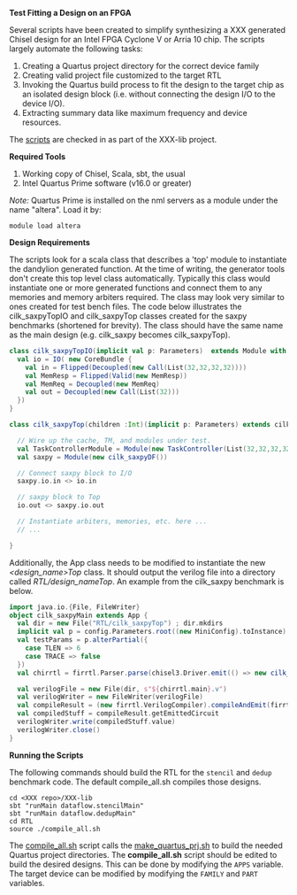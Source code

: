**Test Fitting a Design on an FPGA**

Several scripts have been created to simplify synthesizing a XXX generated Chisel design for an Intel FPGA Cyclone V or Arria 10 chip. The scripts largely automate the following tasks:

1. Creating a Quartus project directory for the correct device family
2. Creating valid project file customized to the target RTL
3. Invoking the Quartus build process to fit the design to the target chip as an isolated design block (i.e. without connecting the design I/O to the device I/O).
4. Extracting summary data like maximum frequency and device resources.

The [scripts]() are checked in as part of the XXX-lib project.

**Required Tools**
1. Working copy of Chisel, Scala, sbt, the usual
2. Intel Quartus Prime software (v16.0 or greater)

*Note:* Quartus Prime is installed on the nml servers as a module under the name "altera". Load it by:
```
module load altera
```
**Design Requirements**

The scripts look for a scala class that describes a 'top' module to instantiate the dandylion generated function.  At the time of writing, the generator tools don't create this top level class automatically.  Typically this class would instantiate one or more generated functions and connect them to any memories and memory arbiters required.  The class may look very similar to ones created for test bench files.  The code below illustrates the cilk_saxpyTopIO and cilk_saxpyTop classes created for the saxpy benchmarks (shortened for brevity). The class should have the same name as the main design (e.g. cilk_saxpy becomes cilk_saxpyTop).

```scala
class cilk_saxpyTopIO(implicit val p: Parameters)  extends Module with CoreParams with CacheParams {
  val io = IO( new CoreBundle {
    val in = Flipped(Decoupled(new Call(List(32,32,32,32))))
    val MemResp = Flipped(Valid(new MemResp))
    val MemReq = Decoupled(new MemReq)
    val out = Decoupled(new Call(List(32)))
  })
}

class cilk_saxpyTop(children :Int)(implicit p: Parameters) extends cilk_saxpyTopIO  {

  // Wire up the cache, TM, and modules under test.
  val TaskControllerModule = Module(new TaskController(List(32,32,32,32), List(), 1, children))
  val saxpy = Module(new cilk_saxpyDF())

  // Connect saxpy block to I/O
  saxpy.io.in <> io.in

  // saxpy block to Top
  io.out <> saxpy.io.out

  // Instantiate arbiters, memories, etc. here ...
  // ...

}
```

Additionally, the App class needs to be modified to instantiate the new *<design_name>Top* class. It should output the verilog file into a directory called *RTL/design_nameTop*.  An example from the cilk_saxpy benchmark is below.

```scala
import java.io.{File, FileWriter}
object cilk_saxpyMain extends App {
  val dir = new File("RTL/cilk_saxpyTop") ; dir.mkdirs
  implicit val p = config.Parameters.root((new MiniConfig).toInstance)
  val testParams = p.alterPartial({
    case TLEN => 6
    case TRACE => false
  })
  val chirrtl = firrtl.Parser.parse(chisel3.Driver.emit(() => new cilk_saxpyTop(3)(testParams)))

  val verilogFile = new File(dir, s"${chirrtl.main}.v")
  val verilogWriter = new FileWriter(verilogFile)
  val compileResult = (new firrtl.VerilogCompiler).compileAndEmit(firrtl.CircuitState(chirrtl, firrtl.ChirrtlForm))
  val compiledStuff = compileResult.getEmittedCircuit
  verilogWriter.write(compiledStuff.value)
  verilogWriter.close()
}
```

**Running the Scripts**

The following commands should build the RTL for the `stencil` and `dedup` benchmark code.  The default compile_all.sh  compiles those designs.
```
cd <XXX repo>/XXX-lib
sbt "runMain dataflow.stencilMain"
sbt "runMain dataflow.dedupMain"
cd RTL
source ./compile_all.sh
```

The [compile_all.sh]() script calls the [make_quartus_prj.sh]() to build the needed Quartus project directories.  The **compile_all.sh** script should be edited to build the desired designs. This can be done by modifying the `APPS` variable.  The target device can be modified by modifying the `FAMILY` and `PART` variables.
